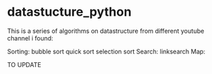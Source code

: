# datastucture_python
This is a series of algorithms on datastructure from different youtube channel i found:

Sorting:
  bubble sort
  quick sort
  selection sort
Search:
  linksearch
 Map:
 
 TO UPDATE
